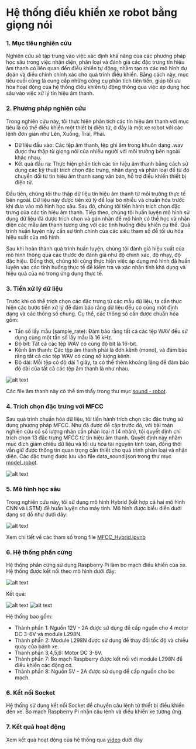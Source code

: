 # Hệ thống điều khiển xe robot bằng giọng nói

### 1. Mục tiêu nghiên cứu
Nghiên cứu sẽ tập trung vào việc xác định khả năng của các phương pháp học sâu trong việc nhận diện, phân loại và đánh giá các đặc trưng tín hiệu âm thanh có liên quan đến điều khiển tự động, nhằm tạo ra các mô hình dự đoán và điều chỉnh chính xác cho quá trình điều khiển. Bằng cách này, mục tiêu cuối cùng là cung cấp những công cụ phân tích tiên tiến, giúp tối ưu hóa hoạt động của hệ thống điều khiển tự động thông qua việc áp dụng học sâu vào việc xử lý tín hiệu âm thanh.

### 2. Phương pháp nghiên cứu
Trong nghiên cứu này, tôi thực hiện phân tích các tín hiệu âm thanh với mục tiêu là có thể điều khiển một thiết bị điện tử, ở đây là một xe robot với các lệnh đơn giản như Lên, Xuống, Trái, Phải.
- Dữ liệu đầu vào: Các tệp âm thanh, tệp ghi âm trong khuôn dạng .wav được thu thập từ giọng nói của nhiều người với môi trường bên ngoài khác nhau.
- Kết quả đầu ra: Thực hiện phân tích các tín hiệu âm thanh bằng cách sử dụng các kỹ thuật trích chọn đặc trưng, nhận dạng và phân loại để từ đó chuyển đổi từ tín hiệu âm thanh sang văn bản, hỗ trợ điều khiển thiết bị điện tử.

Đầu tiên, chúng tôi thu thập dữ liệu tín hiệu âm thanh từ môi trường thực tế bên ngoài. Dữ liệu này được tiền xử lý để loại bỏ nhiễu và chuẩn hóa trước khi đưa vào mô hình học sâu. Sau đó, chúng tôi tiến hành trích chọn đặc trưng của các tín hiệu âm thanh. Tiếp theo, chúng tôi huấn luyện mô hình sử dụng dữ liệu đã dược trích chọn và gán nhãn để mô hình có thể học và nhận diện các mẫu âm thanh tương ứng với các tình huống điều khiển cụ thể. Quá trình huấn luyện này cần sự tinh chỉnh của các siêu tham số để tối ưu hóa hiệu suất của mô hình.
	
Sau khi hoàn thành quá trình huấn luyện, chúng tôi đánh giá hiệu suất của mô hình thông qua các thước đo đánh giá như độ chính xác, độ nhạy, độ đặc hiệu. Đồng thời, chúng tôi cũng thực hiện việc áp dụng mô hình đã huấn luyện vào các tình huống thực tế để kiểm tra và xác nhận tính khả dụng và hiệu quả của nó trong ứng dụng thực tế.

### 3. Tiền xử lý dữ liệu
Trước khi có thể trích chọn các đặc trưng từ các mẫu dữ liệu, ta cần thực hiện các bước tiền xử lý để đảm bảo rằng dữ liệu đều có cùng một định dạng và các thông số chung. Cụ thể, các thông số cần được chuẩn hóa gồm:
- Tần số lấy mẫu (sample\_rate): Đảm bảo rằng tất cả các tệp WAV đều sử dụng cùng một tần số lấy mẫu là 16 kHz.
- Độ bit: Tất cả các tệp WAV có cùng độ bit là 16-bit.
- Kênh âm thanh: Các tệp âm thanh phải là đơn kênh (mono), và đảm bảo rằng tất cả các tệp WAV có cùng số lượng kênh.
- Độ dài: Mỗi tệp có độ dài 1 giây, ta có thể thêm khoảng lặng để đảm bảo độ dài của tất cả các tệp âm thanh là như nhau.

![alt text](https://github.com/Raggza/hinh/blob/main/hinh28.JPG)

Các file âm thanh này có thể tìm thấy trong thư mục [sound - robot](https://github.com/Raggza/Voice_control_system/tree/main/sound%20-%20robot).

### 4. Trích chọn đặc trưng với MFCC
Sau quá trình chuẩn hóa dữ liệu, tôi tiến hành trích chọn các đặc trưng sử dụng phương pháp MFCC. Như đã được đề cập trước đó, với bài toán nghiên cứu có số lượng nhãn cần phân loại ít (4 nhãn), tôi quyết định chỉ trích chọn 13 đặc trưng MFCC từ tín hiệu âm thanh. Quyết định này nhằm mục đích giảm chiều dữ liệu và tối ưu hóa tài nguyên tính toán, đồng thời vẫn giữ được thông tin quan trọng cần thiết cho quá trình phân loại và nhận diện. Các đặc trưng được lưu vào file data_sound.json trong thư mục [model_robot](https://github.com/Raggza/Voice_control_system/tree/main/model_robot).

![alt text](https://github.com/Raggza/hinh/blob/main/hinh41.png)

### 5. Mô hình học sâu
Trong nghiên cứu này, tôi sử dụng mô hình Hybrid (kết hợp cả hai mô hình CNN và LSTM) để huấn luyện cho máy tính. Mô hình được biểu diễn dưới dạng sơ đồ như dưới đây:

![alt text](https://github.com/Raggza/hinh/blob/main/hinh32.png)

Xem chi tiết về các tham số trong file [MFCC_Hybrid.ipynb](https://github.com/Raggza/Voice_control_system/blob/main/MFCC_Hybrid.ipynb)

### 6. Hệ thống phần cứng
Hệ thống phần cứng sử dụng Raspberry Pi làm bo mạch điều khiển của xe. Hệ thống được kết nối theo mô hình dưới đây:

![alt text](https://github.com/Raggza/hinh/blob/main/hinh39.png)

Kết quả:

![alt text](https://github.com/Raggza/hinh/blob/main/hinh42.jpg)
![alt text](https://github.com/Raggza/hinh/blob/main/hinh43.jpg)

Hệ thống bao gồm:
- Thành phần 1: Nguồn 12V - 2A được sử dụng để cấp nguồn cho 4 motor DC 3-6V và module L298N.
- Thành phần 2: Module L298N được sử dụng để thay đổi tốc độ và chiều quay của bánh xe.
- Thành phần 3,4,5,6: Motor DC 3-6V.
- Thành phần 7: Bo mạch Raspberry được kết nối với module L298N để điều khiển các động cơ.
- Thành phần 8: Nguồn 5V - 2A được sử dụng để cấp nguồn cho bo mạch.

### 6. Kết nối Socket
Hệ thống sử dụng kết nối Socket để chuyển câu lệnh từ thiết bị điều khiển đến xe. Bo mạch Raspberry Pi nhận câu lệnh và điều khiển xe tương ứng.

### 7. Kết quả hoạt động
Xem kết quả hoạt động của hệ thống qua [video](https://drive.google.com/file/d/11b4lwMeoq329lyWYXWpnNy1ROzNczhhh/view?usp=sharing) dưới đây
